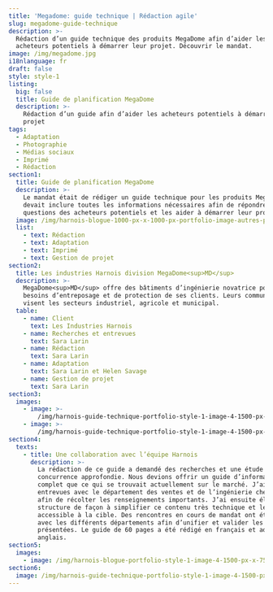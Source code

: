 ```yaml
---
title: 'Megadome: guide technique | Rédaction agile'
slug: megadome-guide-technique
description: >-
  Rédaction d’un guide technique des produits MegaDome afin d’aider les
  acheteurs potentiels à démarrer leur projet. Découvrir le mandat.
image: /img/megadome.jpg
i18nlanguage: fr
draft: false
style: style-1
listing:
  big: false
  title: Guide de planification MegaDome
  description: >-
    Rédaction d’un guide afin d’aider les acheteurs potentiels à démarrer leur
    projet
tags:
  - Adaptation
  - Photographie
  - Médias sociaux
  - Imprimé
  - Rédaction
section1:
  title: Guide de planification MegaDome
  description: >-
    Le mandat était de rédiger un guide technique pour les produits MegaDome. Il
    devait inclure toutes les informations nécessaires afin de répondre aux
    questions des acheteurs potentiels et les aider à démarrer leur projet. 
  image: /img/harnois-blogue-1000-px-x-1000-px-portfolio-image-autres-projets.jpg
  list:
    - text: Rédaction
    - text: Adaptation
    - text: Imprimé
    - text: Gestion de projet
section2:
  title: Les industries Harnois division MegaDome<sup>MD</sup>
  description: >-
    MegaDome<sup>MD</sup> offre des bâtiments d’ingénierie novatrice pour les
    besoins d’entreposage et de protection de ses clients. Leurs communications
    visent les secteurs industriel, agricole et municipal.
  table:
    - name: Client
      text: Les Industries Harnois
    - name: Recherches et entrevues
      text: Sara Larin
    - name: Rédaction
      text: Sara Larin
    - name: Adaptation
      text: Sara Larin et Helen Savage
    - name: Gestion de projet
      text: Sara Larin
section3:
  images:
    - image: >-
        /img/harnois-guide-technique-portfolio-style-1-image-4-1500-px-x-750-px1.png
    - image: >-
        /img/harnois-guide-technique-portfolio-style-1-image-4-1500-px-x-750-px2.png
section4:
  texts:
    - title: Une collaboration avec l’équipe Harnois
      description: >-
        La rédaction de ce guide a demandé des recherches et une étude de la
        concurrence approfondie. Nous devions offrir un guide d’information plus
        complet que ce qui se trouvait actuellement sur le marché. J’ai organisé des
        entrevues avec le département des ventes et de l’ingénierie chez Harnois
        afin de récolter les renseignements importants. J’ai ensuite élaboré une
        structure de façon à simplifier ce contenu très technique et le rendre
        accessible à la cible. Des rencontres en cours de mandat ont été organisées
        avec les différents départements afin d’unifier et valider les idées
        présentées. Le guide de 60 pages a été rédigé en français et adapté en
        anglais. 
section5:
  images:
    - image: /img/harnois-blogue-portfolio-style-1-image-4-1500-px-x-750-px.jpg
section6:
  image: /img/harnois-guide-technique-portfolio-style-1-image-4-1500-px-x-750-px1.png
---
```


